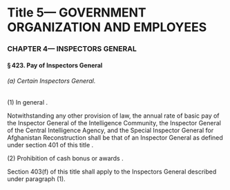 
# Title 5— GOVERNMENT ORGANIZATION AND EMPLOYEES
### CHAPTER 4— INSPECTORS GENERAL
#### § 423. Pay of Inspectors General
###### (a) Certain Inspectors General.

(1) In general .

Notwithstanding any other provision of law, the annual rate of basic pay of the Inspector General of the Intelligence Community, the Inspector General of the Central Intelligence Agency, and the Special Inspector General for Afghanistan Reconstruction shall be that of an Inspector General as defined under section 401 of this title .

(2) Prohibition of cash bonus or awards .

Section 403(f) of this title shall apply to the Inspectors General described under paragraph (1).
